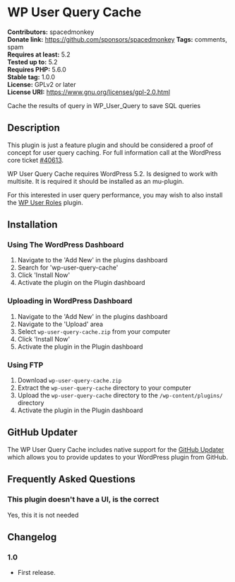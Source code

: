 # WP User Query Cache #
**Contributors:** spacedmonkey  
**Donate link:** https://github.com/sponsors/spacedmonkey
**Tags:** comments, spam  
**Requires at least:** 5.2  
**Tested up to:** 5.2  
**Requires PHP:** 5.6.0  
**Stable tag:** 1.0.0  
**License:** GPLv2 or later  
**License URI:** https://www.gnu.org/licenses/gpl-2.0.html  

Cache the results of query in WP_User_Query to save SQL queries

## Description ##

This plugin is just a feature plugin and should be considered a proof of concept for user query caching. For full information call at the WordPress core ticket [#40613](https://core.trac.wordpress.org/ticket/40613).

WP User Query Cache requires WordPress 5.2. Is designed to work with multisite. It is required it should be installed as an mu-plugin.

For this interested in user query performance, you may wish to also install the [WP User Roles](https://github.com/spacedmonkey/wp-user-roles) plugin.

## Installation ##

### Using The WordPress Dashboard

1. Navigate to the 'Add New' in the plugins dashboard
2. Search for 'wp-user-query-cache'
3. Click 'Install Now'
4. Activate the plugin on the Plugin dashboard

### Uploading in WordPress Dashboard

1. Navigate to the 'Add New' in the plugins dashboard
2. Navigate to the 'Upload' area
3. Select `wp-user-query-cache.zip` from your computer
4. Click 'Install Now'
5. Activate the plugin in the Plugin dashboard

### Using FTP
1. Download `wp-user-query-cache.zip`
2. Extract the `wp-user-query-cache` directory to your computer
3. Upload the `wp-user-query-cache` directory to the `/wp-content/plugins/` directory
4. Activate the plugin in the Plugin dashboard


## GitHub Updater

The WP User Query Cache includes native support for the [GitHub Updater](https://github.com/afragen/github-updater) which allows you to provide updates to your WordPress plugin from GitHub.

## Frequently Asked Questions ##

### This plugin doesn't have a UI, is the correct ###
Yes, this it is not needed

## Changelog ##

### 1.0 ###
* First release.
